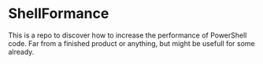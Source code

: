 # ShellFormance
This is a repo to discover how to increase the performance of PowerShell code. Far from a finished product or anything, but might be usefull for some already.
